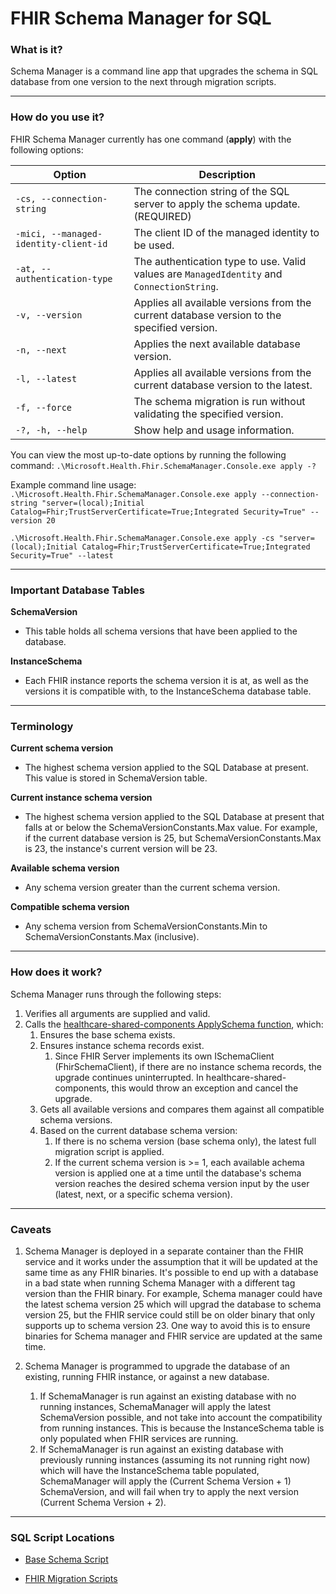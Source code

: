 # FHIR Schema Manager for SQL

### What is it?
Schema Manager is a command line app that upgrades the schema in SQL database from one version to the next through migration scripts.

------------

### How do you use it?
FHIR Schema Manager currently has one command (**apply**) with the following options:

| Option | Description |
| ------------ | ------------ |
| `-cs, --connection-string` | The connection string of the SQL server to apply the schema update. (REQUIRED) |
| `-mici, --managed-identity-client-id` | The client ID of the managed identity to be used. |
| `-at, --authentication-type` | The authentication type to use. Valid values are `ManagedIdentity` and `ConnectionString`. |
| `-v, --version` | Applies all available versions from the current database version to the specified version. |
| `-n, --next` | Applies the next available database version. |
| `-l, --latest` | Applies all available versions from the current database version to the latest. |
| `-f, --force` | The schema migration is run without validating the specified version. |
| `-?, -h, --help` | Show help and usage information. |

You can view the most up-to-date options by running the following command:
`.\Microsoft.Health.Fhir.SchemaManager.Console.exe apply -?`

Example command line usage:
`.\Microsoft.Health.Fhir.SchemaManager.Console.exe apply --connection-string "server=(local);Initial Catalog=Fhir;TrustServerCertificate=True;Integrated Security=True" --version 20`

`.\Microsoft.Health.Fhir.SchemaManager.Console.exe apply -cs "server=(local);Initial Catalog=Fhir;TrustServerCertificate=True;Integrated Security=True" --latest`

------------

### Important Database Tables

**SchemaVersion**
- This table holds all schema versions that have been applied to the database.

**InstanceSchema**
- Each FHIR instance reports the schema version it is at, as well as the versions it is compatible with, to the InstanceSchema database table.

------------

### Terminology

**Current schema version**
- The highest schema version applied to the SQL Database at present. This value is stored in SchemaVersion table.

**Current instance schema version**
- The highest schema version applied to the SQL Database at present that falls at or below the SchemaVersionConstants.Max value. For example, if the current database version is 25, but SchemaVersionConstants.Max is 23, the instance's current version will be 23.

**Available schema version**
- Any schema version greater than the current schema version.

**Compatible schema version**
- Any schema version from SchemaVersionConstants.Min to SchemaVersionConstants.Max (inclusive).

------------

### How does it work?

Schema Manager runs through the following steps:
1. Verifies all arguments are supplied and valid.
2. Calls the [healthcare-shared-components ApplySchema function](https://github.com/microsoft/healthcare-shared-components/blob/main/src/Microsoft.Health.SqlServer/Features/Schema/Manager/SqlSchemaManager.cs#L53), which:
	1. Ensures the base schema exists.
	2. Ensures instance schema records exist.
		1. Since FHIR Server implements its own ISchemaClient (FhirSchemaClient), if there are no instance schema records, the upgrade continues uninterrupted. In healthcare-shared-components, this would throw an exception and cancel the upgrade.
	3. Gets all available versions and compares them against all compatible schema versions.
	4. Based on the current database schema version:
		1. If there is no schema version (base schema only), the latest full migration script is applied.
		2. If the current schema version is >= 1, each available achema version is applied one at a time until the database's schema version reaches the desired schema version input by the user (latest, next, or a specific schema version).

------------

### Caveats

1. Schema Manager is deployed in a separate container than the FHIR service and it works under the assumption that it will be updated at the same time as any FHIR binaries. It's possible to end up with a database in a bad state when running Schema Manager with a different tag version than the FHIR binary. For example, Schema manager could have the latest schema version 25 which will upgrad the database to schema version 25, but the FHIR service could still be on older binary that only supports up to schema version 23. One way to avoid this is to ensure binaries for Schema manager and FHIR service are updated at the same time.

2. Schema Manager is programmed to upgrade the database of an existing, running FHIR instance, or against a new database. 
	1. If SchemaManager is run against an existing database with no running instances, SchemaManager will apply the latest SchemaVersion possible, and not take into account the compatibility from running instances. This is because the InstanceSchema table is only populated when FHIR services are running.
	2. If SchemaManager is run against an existing database with previously running instances (assuming its not running right now) which will have the InstanceSchema table populated, SchemaManager will apply the (Current Schema Version + 1) SchemaVersion, and will fail when try to apply the next version (Current Schema Version + 2).

------------

### SQL Script Locations

- [Base Schema Script](https://github.com/microsoft/healthcare-shared-components/blob/main/src/Microsoft.Health.SqlServer/Features/Schema/Migrations/BaseSchema.sql)

- [FHIR Migration Scripts](https://github.com/microsoft/fhir-server/tree/main/src/Microsoft.Health.Fhir.SqlServer/Features/Schema/Migrations)

